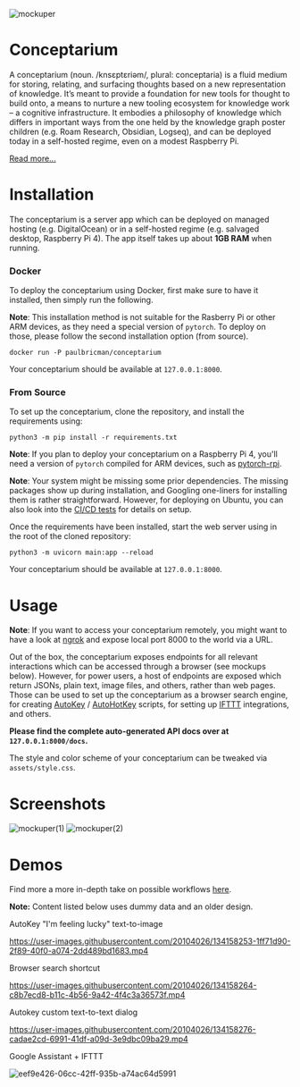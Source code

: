 ![mockuper](https://user-images.githubusercontent.com/20104026/133883441-0faae359-9335-46bf-b10c-27ebb8c274b3.png)

# Conceptarium
A conceptarium (noun. /knsɛptɛriəm/, plural: conceptaria) is a fluid medium for storing, relating, and surfacing thoughts based on a new representation of knowledge. It’s meant to provide a foundation for new tools for thought to build onto, a means to nurture a new tooling ecosystem for knowledge work – a cognitive infrastructure. It embodies a philosophy of knowledge which differs in important ways from the one held by the knowledge graph poster children (e.g. Roam Research, Obsidian, Logseq), and can be deployed today in a self-hosted regime, even on a modest Raspberry Pi.

[Read more...](https://paulbricman.com/thoughtware/conceptarium)

# Installation
The conceptarium is a server app which can be deployed on managed hosting (e.g. DigitalOcean) or in a self-hosted regime (e.g. salvaged desktop, Raspberry Pi 4). The app itself takes up about **1GB RAM** when running.

### Docker

To deploy the conceptarium using Docker, first make sure to have it installed, then simply run the following. 

**Note**: This installation method is not suitable for the Rasberry Pi or other ARM devices, as they need a special version of `pytorch`. To deploy on those, please follow the second installation option (from source).

```
docker run -P paulbricman/conceptarium 
```

Your conceptarium should be available at `127.0.0.1:8000`. 

### From Source

To set up the conceptarium, clone the repository, and install the requirements using:

```
python3 -m pip install -r requirements.txt
```
**Note**: If you plan to deploy your conceptarium on a Raspberry Pi 4, you'll need a version of `pytorch` compiled for ARM devices, such as [pytorch-rpi](https://github.com/ljk53/pytorch-rpi/blob/master/torch-1.9.0a0%2Bgitd69c22d-cp39-cp39-linux_aarch64.whl).

**Note**: Your system might be missing some prior dependencies. The missing packages show up during installation, and Googling one-liners for installing them is rather straightforward. However, for deploying on Ubuntu, you can also look into the [CI/CD tests](https://github.com/Psionica/conceptarium/blob/main/.github/workflows/pytest.yml) for details on setup.

Once the requirements have been installed, start the web server using in the root of the cloned repository:
```
python3 -m uvicorn main:app --reload
```

Your conceptarium should be available at `127.0.0.1:8000`. 

# Usage

**Note**: If you want to access your conceptarium remotely, you might want to have a look at [ngrok](https://ngrok.com/) and expose local port 8000 to the world via a URL.

Out of the box, the conceptarium exposes endpoints for all relevant interactions which can be accessed through a browser (see mockups below). However, for power users, a host of endpoints are exposed which return JSONs, plain text, image files, and others, rather than web pages. Those can be used to set up the conceptarium as a browser search engine, for creating [AutoKey](https://github.com/autokey/autokey) / [AutoHotKey](https://www.autohotkey.com/) scripts, for setting up [IFTTT](https://ifttt.com/) integrations, and others.

**Please find the complete auto-generated API docs over at `127.0.0.1:8000/docs`.**

The style and color scheme of your conceptarium can be tweaked via `assets/style.css`.

# Screenshots

![mockuper(1)](https://user-images.githubusercontent.com/20104026/133883445-b26de5d2-cd71-4a7f-8c0d-99ae25da2865.png)
![mockuper(2)](https://user-images.githubusercontent.com/20104026/133883515-37e7853f-171e-4760-bf03-a2fc557dc364.png)

# Demos

Find more a more in-depth take on possible workflows [here](https://paulbricman.com/reflections/early-conceptarium-workflows).

**Note:** Content listed below uses dummy data and an older design. 

AutoKey "I'm feeling lucky" text-to-image

https://user-images.githubusercontent.com/20104026/134158253-1ff71d90-2f89-40f0-a074-2dd489bd1683.mp4

Browser search shortcut

https://user-images.githubusercontent.com/20104026/134158264-c8b7ecd8-b11c-4b56-9a42-4f4c3a36573f.mp4

Autokey custom text-to-text dialog

https://user-images.githubusercontent.com/20104026/134158276-cadae2cd-6991-41df-a09d-3e9dbc09ba29.mp4

Google Assistant + IFTTT

![eef9e426-06cc-42ff-935b-a74ac64d5991](https://user-images.githubusercontent.com/20104026/134158774-8f820369-d6cc-4e6c-a485-50e29c458061.png)



